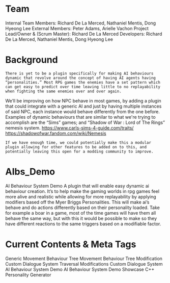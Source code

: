 # Team
Internal Team Members: Richard De La Merced, Nathaniel Mentis, Dong Hyeong Lee 
External Members: Peter Adams, Arielle Vachon
Project Lead/Owner & (Scrum Master): Richard De La Merced
Developers: Richard De La Merced, Nathaniel Mentis, Dong Hyeong Lee 


# Background
	There is yet to be a plugin specifically for making AI behaviours dynamic that revolve around the concept of having AI agents having “personalities.” Most RPG games the enemies have a set pattern which can get easy to predict over time leaving little to no replayability when fighting the same enemies over and over again. 
We’ll be improving on how NPC behave in most games, by adding a plugin that could integrate with a generic AI and just by having multiple instances of said NPC, each instance would behave differently from the one before. 
Examples of dynamic behaviours that are similar to what we're trying to accomplish are the “Sims” games; and “Shadow of War : Lord of The Rings” nemesis system.
https://www.carls-sims-4-guide.com/traits/
https://shadowofwar.fandom.com/wiki/Nemesis

	If we have enough time, we could potentially make this a modular plugin allowing for other features to be added on to this, and potentially leaving this open for a modding community to improve.


# AIbs_Demo
AI Behaviour System Demo
	A plugin that will enable easy dynamic ai behaviour creation. It’s to help make the gaming worlds in rpg games feel more alive and realistic while allowing for more replayability by applying modifiers based off the Myer Briggs Personalities. This will make ai’s behave and do actions differently based on their personality loaded. Take for example a boar in a game, most of the time games will have them all behave the same way, but with this it would be possible to make so they have different reactions to the same triggers based on a modifiable factor.

# Current Contents & Meta Tags
Generic Movement Behaviour Tree 
Movement Behaviour Tree Modification
Custom Dialogue System Traversal Modifications
Custom Dialogue System
AI Behaviour System Demo
AI Behaviour System Demo Showcase
C++ Personality Generator
